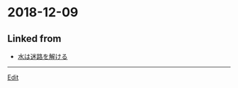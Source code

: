 # 2018-12-09

## Linked from

* [水は迷路を解ける](水は迷路を解ける.md)


----
[Edit](https://github.com/vitroid/vitroid.github.io/edit/master/MD/2018-12-09.md)
